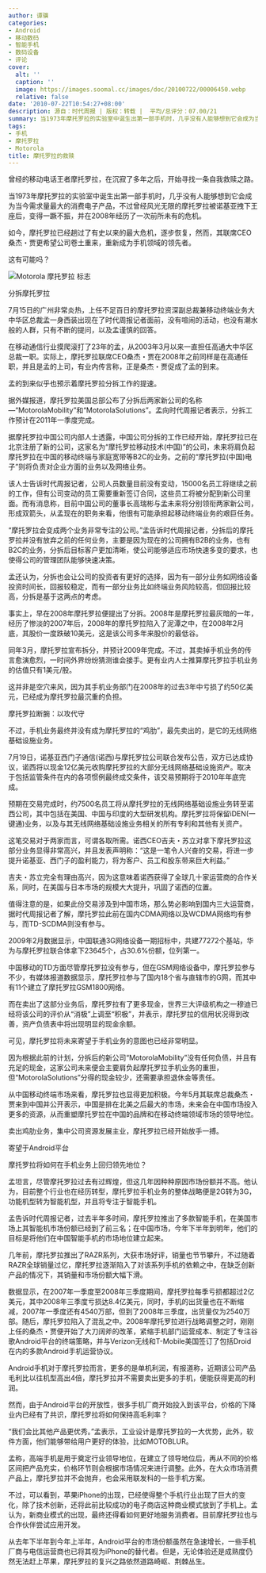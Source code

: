 ```yaml
---
author: 谭骥
categories:
- Android
- 移动数码
- 智能手机
- 数码设备
- 评论
cover:
  alt: ''
  caption: ''
  image: https://images.soomal.cc/images/doc/20100722/00006450.webp
  relative: false
date: '2010-07-22T10:54:27+08:00'
description: 源自：时代周报 | 版权：转载 |  平均/总评分：07.00/21
summary: 当1973年摩托罗拉的实验室中诞生出第一部手机时，几乎没有人能够想到它会成为当今需求量最大的消费电子产品，不过曾经风光无限的摩托罗拉被诺基亚拽下王座后，变得一蹶不振，并在2008年经历了一次前所未有的危机。如今，摩托罗拉已经趟过了有史以来的最大危机，逐步恢复，然而，其联席CEO桑杰・贾更希望公司卷土重来，重新成为手机领域的领先者。
tags:
- 手机
- 摩托罗拉
- Motorola
title: 摩托罗拉的救赎
---
```


曾经的移动电话王者摩托罗拉，在沉寂了多年之后，开始寻找一条自我救赎之路。



当1973年摩托罗拉的实验室中诞生出第一部手机时，几乎没有人能够想到它会成为当今需求量最大的消费电子产品，不过曾经风光无限的摩托罗拉被诺基亚拽下王座后，变得一蹶不振，并在2008年经历了一次前所未有的危机。



如今，摩托罗拉已经趟过了有史以来的最大危机，逐步恢复，然而，其联席CEO桑杰・贾更希望公司卷土重来，重新成为手机领域的领先者。



这有可能吗？



![Motorola 摩托罗拉 标志](https://images.soomal.cc/images/doc/20100722/00006450.webp)



分拆摩托罗拉



7月15日的广州非常炎热，上任不足百日的摩托罗拉资深副总裁兼移动终端业务大中华区总裁孟一身西装出现在了时代周报记者面前，没有喧闹的活动，也没有潮水般的人群，只有不断的提问，以及孟谨慎的回答。



在移动通信行业摸爬滚打了23年的孟，从2003年3月以来一直担任高通大中华区总裁一职。实际上，摩托罗拉联席CEO桑杰・贾在2008年之前同样是在高通任职，并且是孟的上司，有业内传言称，正是桑杰・贾促成了孟的到来。



孟的到来似乎也预示着摩托罗拉分拆工作的提速。



据外媒报道，摩托罗拉美国总部公布了分拆后两家新公司的名称―“MotorolaMobility”和“MotorolaSolutions”。孟向时代周报记者表示，分拆工作预计在2011年一季度完成。



据摩托罗拉中国公司内部人士透露，中国公司分拆的工作已经开始，摩托罗拉已在北京注册了新的公司，这家名为“摩托罗拉移动技术(中国)”的公司，未来将肩负起摩托罗拉在中国的移动终端与家庭宽带等B2C的业务。之前的“摩托罗拉(中国)电子”则将负责对企业方面的业务以及网络业务。



该人士告诉时代周报记者，公司人员数量目前没有变动，15000名员工将继续之前的工作，但有公司变动的员工需要重新签订合同，这些员工将被分配到新公司里面。而有消息称，目前中国公司的董事长高瑞彬与孟未来将分别领衔两家新公司，形成双箭头，从孟现在的职务来看，他很有可能承担起移动终端业务的艰巨任务。



“摩托罗拉会变成两个业务非常专注的公司。”孟告诉时代周报记者，分拆后的摩托罗拉并没有放弃之前的任何业务，主要是因为现在的公司拥有B2B的业务，也有B2C的业务，分拆后目标客户更加清晰，使公司能够适应市场快速多变的要求，也使得公司的管理团队能够快速决策。



孟还认为，分拆也会让公司的投资者有更好的选择，因为有一部分业务如网络设备投资时间长，回报较稳定，而有一部分业务比如终端业务风险较高，但回报比较高，分拆是基于这两点的考虑。



事实上，早在2008年摩托罗拉便提出了分拆。2008年是摩托罗拉最灰暗的一年，经历了惨淡的2007年后，2008年的摩托罗拉陷入了泥潭之中，在2008年2月底，其股价一度跌破10美元，这是该公司多年来股价的最低谷。



同年3月，摩托罗拉宣布拆分，并预计2009年完成。不过，其卖掉手机业务的传言愈演愈烈，一时间外界纷纷猜测谁会接手。更有业内人士推算摩托罗拉手机业务的估值只有1美元/股。



这并非是空穴来风，因为其手机业务部门在2008年的过去3年中亏损了约50亿美元，已经成为摩托罗拉最沉重的负担。



摩托罗拉断腕：以攻代守



不过，手机业务最终并没有成为摩托罗拉的“鸡肋”，最先卖出的，是它的无线网络基础设施业务。



7月19日，诺基亚西门子通信(诺西)与摩托罗拉公司联合发布公告，双方已达成协议，诺西将以现金12亿美元收购摩托罗拉的大部分无线网络基础设施资产。取决于包括监管条件在内的各项惯例最终成交条件，该交易预期将于2010年年底完成。



预期在交易完成时，约7500名员工将从摩托罗拉的无线网络基础设施业务转至诺西公司，其中包括在美国、中国与印度的大型研发机构。摩托罗拉将保留iDEN(一键通)业务，以及与其无线网络基础设施业务相关的所有专利和其他有关资产。



这笔交易对于两家而言，可谓各取所需。诺西CEO吉夫・苏立对拿下摩托罗拉这部分业务显得非常高兴，并且发表声明称：“这是一笔令人兴奋的交易，将进一步提升诺基亚、西门子的盈利能力，将为客户、员工和股东带来巨大利益。”



吉夫・苏立完全有理由高兴，因为这意味着诺西获得了全球几十家运营商的合作关系，同时，在美国与日本市场的规模大大提升，巩固了诺西的位置。



值得注意的是，如果此份交易涉及到中国市场，那么势必影响到国内三大运营商，据时代周报记者了解，摩托罗拉此前在国内CDMA网络以及WCDMA网络均有参与，而TD-SCDMA则没有参与。



2009年2月数据显示，中国联通3G网络设备一期招标中，共建77272个基站，华为与摩托罗拉联合体拿下23645个，占30.6%份额，位列第一。



中国移动的TD方面尽管摩托罗拉没有参与，但在GSM网络设备中，摩托罗拉参与不少，有媒体报道数据显示，摩托罗拉参与了国内18个省与直辖市的G网，而其中有11个建立了摩托罗拉GSM1800网络。



而在卖出了这部分业务后，摩托罗拉有了更多现金，世界三大评级机构之一穆迪已经将该公司的评价从“消极”上调至“积极”，并表示，摩托罗拉的信用状况得到改善，资产负债表中将出现明显的现金余额。



可见，摩托罗拉将未来寄望于手机业务的意图也已经非常明显。



因为根据此前的计划，分拆后的新公司“MotorolaMobility”没有任何负债，并且有充足的现金，这家公司未来便会主要肩负起摩托罗拉手机业务的重担，但“MotorolaSolutions”分得的现金较少，还需要承担退休金等责任。



从中国移动终端市场来看，摩托罗拉也显得更加积极。今年5月其联席总裁桑杰・贾来到中国并公开表示，中国是排在北美之后最大的市场，未来会在中国市场投入更多的资源，从而重塑摩托罗拉在中国的品牌和在移动终端领域市场的领导地位。



卖出鸡肋业务，集中公司资源发展主业，摩托罗拉已经开始放手一搏。



寄望于Android平台



摩托罗拉将如何在手机业务上回归领先地位？



孟坦言，尽管摩托罗拉过去有过辉煌，但这几年因种种原因市场份额并不高。他认为，目前整个行业也在经历转型，摩托罗拉手机业务的整体战略便是2G转为3G，功能机型转为智能机型，并且将专注于智能手机。



孟告诉时代周报记者，过去半年多时间，摩托罗拉推出了多款智能手机，在美国市场上其智能机市场份额已经到了前三名；在中国市场，今年下半年到明年，他们的目标是将他们在中国智能手机的市场地位建立起来。



几年前，摩托罗拉推出了RAZR系列，大获市场好评，销量也节节攀升，不过随着RAZR全球销量过亿，摩托罗拉逐渐陷入了对该系列手机的依赖之中，在缺乏创新产品的情况下，其销量和市场份额大幅下滑。



数据显示，在2007年一季度至2008年三季度期间，摩托罗拉每季亏损都超过2亿美元，其中2008年三季度亏损达8.4亿美元，同时，手机的出货量也在不断缩减，2007年一季度还有4540万部，但到了2008年三季度，出货量仅为2540万部。随后，摩托罗拉陷入了混乱之中。2008年摩托罗拉进行战略调整之时，刚刚上任的桑杰・贾便开始了大刀阔斧的改革，紧缩手机部门运营成本、制定了专注谷歌Android平台的终端策略，并与Verizon无线和T-Mobile美国签订了包括Droid在内的多款Android手机运营协议。



Android手机对于摩托罗拉而言，更多的是单机利润，有报道称，近期该公司产品毛利比以往机型高出4倍，摩托罗拉并不需要卖出更多的手机，便能获得更高的利润。



然而，由于Android平台的开放性，很多手机厂商开始投入到该平台，价格的下降业内已经有了共识，摩托罗拉将如何保持高毛利率？



“我们会比其他产品更优秀。”孟表示，工业设计是摩托罗拉的一大优势，此外，软件方面，他们能够带给用户更好的体验，比如MOTOBLUR。



孟称，高端手机是用于奠定行业领导地位，在建立了领导地位后，再从不同的价格区间把产品充实，价格环节则会根据市场情况来进行调整。此外，在大众市场消费产品上，摩托罗拉并不会抛弃，也会采用联发科的一些手机方案。



不过，可以看到，苹果iPhone的出现，已经使得整个手机行业出现了巨大的变化，除了技术创新，还将此前比较成功的电子商店这种商业模式放到了手机上。孟认为，新商业模式的出现，最终还得看如何更好地服务消费者。目前摩托罗拉也与合作伙伴尝试应用开发。



从去年下半年到今年上半年，Android平台的市场份额虽然在急速增长，一些手机厂商与电信运营商也已将其视为iPhone的替代者。但是，无论体验还是成熟度仍然无法赶上苹果，摩托罗拉的复兴之路依然道路崎岖、荆棘丛生。